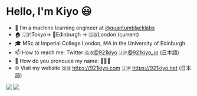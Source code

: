 # Hello, I'm Kiyo 😃
- 🔭 I’m a machine learning engineer at [@quantumblacklabs](https://github.com/quantumblacklabs)
- 🏠 🇯🇵Tokyo-> 🏴󠁧󠁢󠁳󠁣󠁴󠁿Edinburgh -> 🇬🇧London (current)
- 🎓 MSc at Imperial College London, MA in the University of Edinburgh.
- 📫 How to reach me: Twitter 🇬🇧[@921kiyo](https://twitter.com/921kiyo) 🇯🇵[@921kiyo_jp](https://twitter.com/921kiyo_jp) (日本語)
- 🤔 How do you pronouce my name: 🤔🤔🤔
- 🌐 Visit my website 🇬🇧 https://921kiyo.com 🇯🇵 https://921kiyo.net (日本語)

<a href="https://github.com/mzjp2">
  <img align="left" src="https://github-readme-stats.vercel.app/api/top-langs/?username=921kiyo&layout=compact&hide_border=true&langs_count=10&hide=jupyter%20notebook,tex,css,php"/> 
</a>
<a href="https://github.com/mzjp2">
  <img align="left" src="https://github-readme-stats.vercel.app/api?username=921kiyo&show_icons=true&count_private=true&theme=default&hide_border=true&hide=issues,contribs&include_all_commits=true"/> 
</a>

